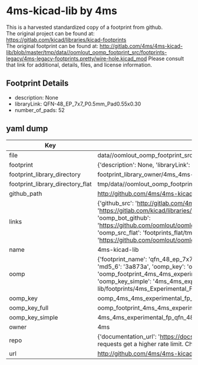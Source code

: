 # 4ms-kicad-lib by 4ms  
This is a harvested standardized copy of a footprint from github.  
The original project can be found at:  
https://gitlab.com/kicad/libraries/kicad-footprints  
The original footprint can be found at:
http://gitlab.com/4ms/4ms-kicad-lib/blob/master/tmp/data//oomlout_oomp_footprint_src/footprints-legacy/4ms-legacy-footprints.pretty/wire-hole.kicad_mod
Please consult that link for additional, details, files, and license information.  
## Footprint Details
* description: None  
* libraryLink: QFN-48_EP_7x7_P0.5mm_Pad0.55x0.30  
* number_of_pads: 52  
## yaml dump  
| Key | Value |  
| --- | --- |  
| file | data//oomlout_oomp_footprint_src/4ms-kicad-lib/footprints/4ms_Experimental_FP.pretty/QFN-48_EP_7x7_P0.5mm_Pad0.55x0.30.kicad_mod |  
| footprint | {'description': None, 'libraryLink': 'QFN-48_EP_7x7_P0.5mm_Pad0.55x0.30', 'number_of_pads': 52} |  
| footprint_library_directory | footprint_library_owner/4ms_4ms-kicad-lib |  
| footprint_library_directory_flat | tmp/data//oomlout_oomp_footprint_src/footprints_flat/4ms_4ms_experimental_fp_qfn_48_ep_7x7_p0_5mm_pad0_55x0_30/working |  
| github_path | http://github.com/4ms/4ms-kicad-lib/blob/master/tmp/data//oomlout_oomp_footprint_src/footprints/4ms_Experimental_FP.pretty/QFN-48_EP_7x7_P0.5mm_Pad0.55x0.30.kicad_mod |  
| links | {'github_src': 'http://gitlab.com/4ms/4ms-kicad-lib/blob/master/tmp/data//oomlout_oomp_footprint_src/footprints-legacy/4ms-legacy-footprints.pretty/wire-hole.kicad_mod', 'github_src_repo': 'https://gitlab.com/kicad/libraries/kicad-footprints', 'oomp_bot': 'tmp/data//oomlout_oomp_footprint_src/footprints/4ms_4ms_experimental_fp_qfn_48_ep_7x7_p0_5mm_pad0_55x0_30/working', 'oomp_bot_github': 'https://github.com/oomlout/oomlout_oomp_footprint_bot/tree/main/tmp/data//oomlout_oomp_footprint_src/footprints/4ms_4ms_experimental_fp_qfn_48_ep_7x7_p0_5mm_pad0_55x0_30/working', 'oomp_src_flat': 'footprints_flat/tmp/data//oomlout_oomp_footprint_src/footprints_flat/4ms_4ms_experimental_fp_qfn_48_ep_7x7_p0_5mm_pad0_55x0_30/working', 'oomp_src_flat_github': 'https://github.com/oomlout/oomlout_oomp_footprint_src/tree/main/tmp/data//oomlout_oomp_footprint_src/footprints_flat/4ms_4ms_experimental_fp_qfn_48_ep_7x7_p0_5mm_pad0_55x0_30/working'} |  
| name | 4ms-kicad-lib |  
| oomp | {'footprint_name': 'qfn_48_ep_7x7_p0_5mm_pad0_55x0_30', 'library_name': '4ms_experimental_fp', 'md5': '3a873a57c9bf53657675c5291ff50739', 'md5_10': '3a873a57c9', 'md5_5': '3a873', 'md5_6': '3a873a', 'oomp_key': 'oomp_4ms_4ms_experimental_fp_qfn_48_ep_7x7_p0_5mm_pad0_55x0_30', 'oomp_key_extra': 'oomp_footprint_4ms_4ms_experimental_fp_qfn_48_ep_7x7_p0_5mm_pad0_55x0_30', 'oomp_key_full': 'oomp_footprint_4ms_4ms_experimental_fp_qfn_48_ep_7x7_p0_5mm_pad0_55x0_30_3a873a', 'oomp_key_simple': '4ms_4ms_experimental_fp_qfn_48_ep_7x7_p0_5mm_pad0_55x0_30', 'original_filename': 'data//oomlout_oomp_footprint_src/4ms-kicad-lib/footprints/4ms_Experimental_FP.pretty/QFN-48_EP_7x7_P0.5mm_Pad0.55x0.30.kicad_mod', 'owner_name': '4ms'} |  
| oomp_key | oomp_4ms_4ms_experimental_fp_qfn_48_ep_7x7_p0_5mm_pad0_55x0_30 |  
| oomp_key_full | oomp_footprint_4ms_4ms_experimental_fp_qfn_48_ep_7x7_p0_5mm_pad0_55x0_30 |  
| oomp_key_simple | 4ms_4ms_experimental_fp_qfn_48_ep_7x7_p0_5mm_pad0_55x0_30 |  
| owner | 4ms |  
| repo | {'documentation_url': 'https://docs.github.com/rest/overview/resources-in-the-rest-api#rate-limiting', 'message': "API rate limit exceeded for 84.66.142.224. (But here's the good news: Authenticated requests get a higher rate limit. Check out the documentation for more details.)"} |  
| url | http://github.com/4ms/4ms-kicad-lib |  

